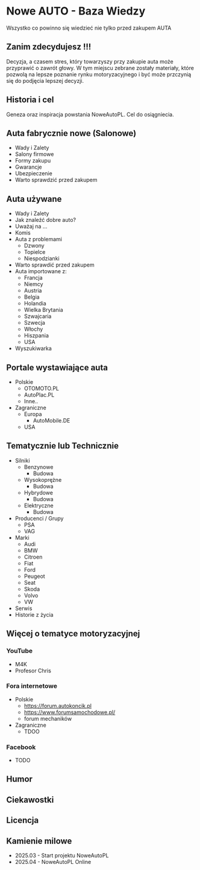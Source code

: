 # Nowe AUTO - Baza Wiedzy
Wszystko co powinno się wiedzieć nie tylko przed zakupem AUTA

## Zanim zdecydujesz !!!
Decyzja, a czasem stres, który towarzyszy przy zakupie auta może przyprawić o zawrót głowy. W tym miejscu zebrane zostały materiały, które pozwolą na lepsze poznanie rynku motoryzacyjnego i być może przczynią się do podjęcia lepszej decyzji. 

## Historia i cel
Geneza oraz inspiracja powstania NoweAutoPL. Cel do osiągniecia. 

## Auta fabrycznie nowe (Salonowe)
* Wady i Zalety
* Salony firmowe
* Formy zakupu
* Gwarancje
* Ubezpieczenie
* Warto sprawdzić przed zakupem

## Auta używane
* Wady i Zalety
* Jak znaleźć dobre auto?
* Uważaj na ...
* Komis
* Auta z problemami
  * Dzwony
  * Topielce
  * Niespodzianki
* Warto sprawdić przed zakupem
* Auta importowane z:
  * Francja
  * Niemcy
  * Austria
  * Belgia
  * Holandia
  * Wielka Brytania
  * Szwajcaria
  * Szwecja
  * Włochy
  * Hiszpania
  * USA
* Wyszukiwarka

## Portale wystawiające auta
* Polskie
  * OTOMOTO.PL
  * AutoPlac.PL
  * Inne..
* Zagraniczne
  * Europa
    * AutoMobile.DE
  * USA


## Tematycznie lub Technicznie
* Silniki
  * Benzynowe
    * Budowa
  * Wysokoprężne
    * Budowa
  * Hybrydowe
    * Budowa
  * Elektryczne
    * Budowa
* Producenci / Grupy
  * PSA
  * VAG
* Marki
  * Audi
  * BMW
  * Citroen
  * Fiat
  * Ford
  * Peugeot
  * Seat
  * Skoda
  * Volvo
  * VW
* Serwis
* Historie z życia

## Więcej o tematyce motoryzacyjnej
### YouTube
* M4K
* Profesor Chris
### Fora internetowe
* Polskie
  * https://forum.autokoncik.pl
  * https://www.forumsamochodowe.pl/
  * forum mechaników
* Zagraniczne
  * TDOO
### Facebook
* TODO

## Humor

## Ciekawostki



## Licencja


## Kamienie milowe
* 2025.03 - Start projektu NoweAutoPL
* 2025.04 - NoweAutoPL Online
